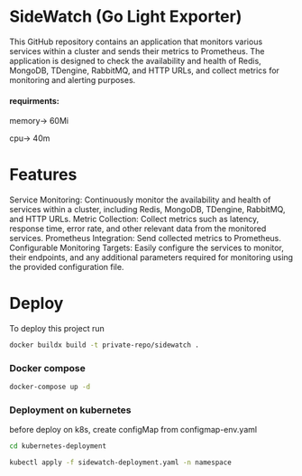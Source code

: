 # SideWatch (Go Light Exporter)
This GitHub repository contains an application that monitors various services within a cluster and sends their metrics to Prometheus. The application is designed to check the availability and health of Redis, MongoDB, TDengine, RabbitMQ, and HTTP URLs, and collect metrics for monitoring and alerting purposes.
#### requirments: 

memory-> 60Mi

cpu-> 40m

# Features
Service Monitoring: Continuously monitor the availability and health of services within a cluster, including Redis, MongoDB, TDengine, RabbitMQ, and HTTP URLs.
Metric Collection: Collect metrics such as latency, response time, error rate, and other relevant data from the monitored services.
Prometheus Integration: Send collected metrics to Prometheus.
Configurable Monitoring Targets: Easily configure the services to monitor, their endpoints, and any additional parameters required for monitoring using the provided configuration file.

# Deploy

To deploy this project run

```bash
docker buildx build -t private-repo/sidewatch .
```
### Docker compose


```bash
docker-compose up -d 
```
### Deployment on kubernetes

before  deploy on k8s, create configMap from configmap-env.yaml 

```bash
cd kubernetes-deployment

kubectl apply -f sidewatch-deployment.yaml -n namespace
```

